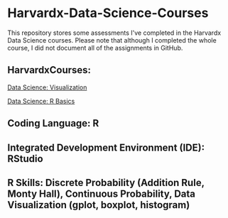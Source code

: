 # Harvardx-Data-Science-Courses
This repository stores some assessments I've completed in the Harvardx Data Science courses. Please note that although I completed the whole course, I did not document all of the assignments in GitHub. 

## HarvardxCourses: 

[Data Science: Visualization](https://www.edx.org/learn/data-visualization/harvard-university-data-science-visualization) 

[Data Science: R Basics](https://www.edx.org/learn/r-programming/harvard-university-data-science-r-basics)

    
## Coding Language: R

## Integrated Development Environment (IDE): RStudio

## R Skills: Discrete Probability (Addition Rule, Monty Hall), Continuous Probability, Data Visualization (gplot, boxplot, histogram)
